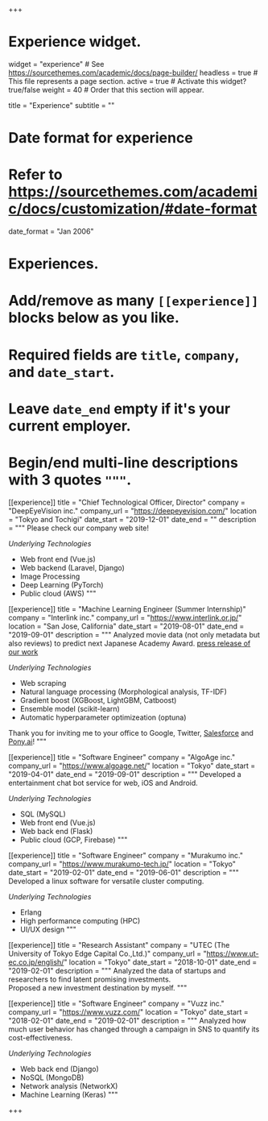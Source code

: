+++
# Experience widget.
widget = "experience"  # See https://sourcethemes.com/academic/docs/page-builder/
headless = true  # This file represents a page section.
active = true  # Activate this widget? true/false
weight = 40  # Order that this section will appear.

title = "Experience"
subtitle = ""

# Date format for experience
#   Refer to https://sourcethemes.com/academic/docs/customization/#date-format
date_format = "Jan 2006"

# Experiences.
#   Add/remove as many `[[experience]]` blocks below as you like.
#   Required fields are `title`, `company`, and `date_start`.
#   Leave `date_end` empty if it's your current employer.
#   Begin/end multi-line descriptions with 3 quotes `"""`.
[[experience]]
  title = "Chief Technological Officer, Director"
  company = "DeepEyeVision inc."
  company_url = "https://deepeyevision.com/"
  location = "Tokyo and Tochigi"
  date_start = "2019-12-01"
  date_end = ""
  description = """
  Please check our company web site!

  _Underlying Technologies_
  * Web front end (Vue.js)
  * Web backend (Laravel, Django)
  * Image Processing
  * Deep Learning (PyTorch)
  * Public cloud (AWS)
  """

[[experience]]
  title = "Machine Learning Engineer (Summer Internship)"
  company = "Interlink inc."
  company_url = "https://www.interlink.or.jp/"
  location = "San Jose, California"
  date_start = "2019-08-01"
  date_end = "2019-09-01"
  description = """
  Analyzed movie data (not only metadata but also reviews) to predict next Japanese Academy Award.
  [press release of our work](https://prtimes.jp/main/html/rd/p/000000436.000006942.html)

  _Underlying Technologies_
  * Web scraping
  * Natural language processing (Morphological analysis, TF-IDF)
  * Gradient boost (XGBoost, LightGBM, Catboost)
  * Ensemble model (scikit-learn)
  * Automatic hyperparameter optimizeation (optuna)  

  Thank you for inviting me to your office to Google, Twitter, [Salesforce](https://www.salesforce.com/) and [Pony.ai](https://pony.ai/en/index.html)!
  """

[[experience]]
  title = "Software Engineer"
  company = "AlgoAge inc."
  company_url = "https://www.algoage.net/"
  location = "Tokyo"
  date_start = "2019-04-01"
  date_end = "2019-09-01"
  description = """
  Developed a entertainment chat bot service for web, iOS and Android.

  _Underlying Technologies_
  * SQL (MySQL)
  * Web front end (Vue.js)
  * Web back end (Flask)
  * Public cloud (GCP, Firebase)
  """

[[experience]]
  title = "Software Engineer"
  company = "Murakumo inc."
  company_url = "https://www.murakumo-tech.jp/"
  location = "Tokyo"
  date_start = "2019-02-01"
  date_end = "2019-06-01"
  description = """
  Developed a linux software for versatile cluster computing.

  _Underlying Technologies_
  * Erlang
  * High performance computing (HPC)
  * UI/UX design
  """

[[experience]]
  title = "Research Assistant"
  company = "UTEC (The University of Tokyo Edge Capital Co.,Ltd.)"
  company_url = "https://www.ut-ec.co.jp/english/"
  location = "Tokyo"
  date_start = "2018-10-01"
  date_end = "2019-02-01"
  description = """
  Analyzed the data of startups and researchers to find latent promising investments.  
  Proposed a new investment destination by myself.
  """

[[experience]]
  title = "Software Engineer"
  company = "Vuzz inc."
  company_url = "https://www.vuzz.com/"
  location = "Tokyo"
  date_start = "2018-02-01"
  date_end = "2019-02-01"
  description = """
  Analyzed how much user behavior has changed through a campaign in SNS to quantify its cost-effectiveness.

  _Underlying Technologies_
  * Web back end (Django)
  * NoSQL (MongoDB)
  * Network analysis (NetworkX)
  * Machine Learning (Keras)
  """

+++
